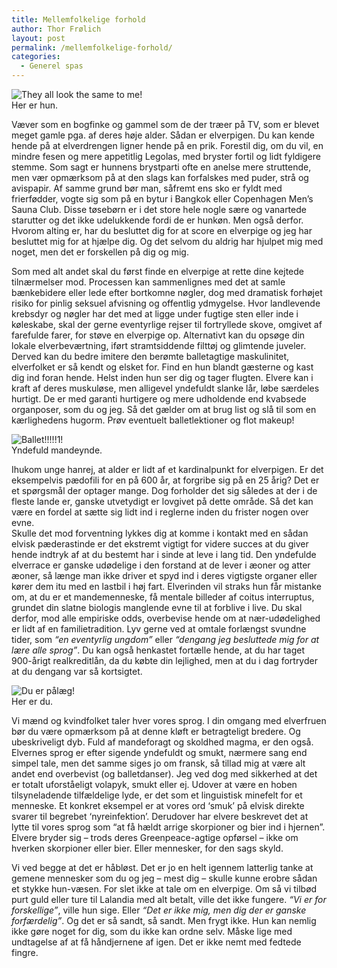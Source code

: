 ```yaml
---
title: Mellemfolkelige forhold
author: Thor Frølich
layout: post
permalink: /mellemfolkelige-forhold/
categories:
  - Generel spas
---
```

<div class="bitImage bitRight" style="width: 218px">
  <img src="http://www.abekat.net/images/legolas.jpg" alt="They all look the same to me!" /><br /> Her er hun.
</div>

Væver som en bogfinke og gammel som de der træer på TV, som er blevet meget gamle pga. af deres høje alder. Sådan er elverpigen. Du kan kende hende på at elverdrengen ligner hende på en prik. Forestil dig, om du vil, en mindre fesen og mere appetitlig Legolas, med bryster fortil og lidt fyldigere stemme. Som sagt er hunnens brystparti ofte en anelse mere struttende, men vær opmærksom på at den slags kan forfalskes med puder, strå og avispapir. Af samme grund bør man, såfremt ens sko er fyldt med frierfødder, vogte sig som på en bytur i Bangkok eller Copenhagen Men’s Sauna Club. Disse tøsebørn er i det store hele nogle sære og vanartede starutter og det ikke udelukkende fordi de er hunkøn. Men også derfor.  
Hvorom alting er, har du besluttet dig for at score en elverpige og jeg har besluttet mig for at hjælpe dig. Og det selvom du aldrig har hjulpet mig med noget, men det er forskellen på dig og mig.

Som med alt andet skal du først finde en elverpige at rette dine kejtede tilnærmelser mod. Processen kan sammenlignes med det at samle bænkebidere eller lede efter bortkomne nøgler, dog med dramatisk forhøjet risiko for pinlig seksuel afvisning og offentlig ydmygelse. Hvor landlevende krebsdyr og nøgler har det med at ligge under fugtige sten eller inde i køleskabe, skal der gerne eventyrlige rejser til fortryllede skove, omgivet af farefulde farer, for støve en elverpige op. Alternativt kan du opsøge din lokale elverbeværtning, iført stramtsiddende filttøj og glimtende juveler. Derved kan du bedre imitere den berømte balletagtige maskulinitet, elverfolket er så kendt og elsket for. Find en hun blandt gæsterne og kast dig ind foran hende. Helst inden hun ser dig og tager flugten. Elvere kan i kraft af deres muskuløse, men alligevel yndefuldt slanke lår, løbe særdeles hurtigt. De er med garanti hurtigere og mere udholdende end kvabsede organposer, som du og jeg. Så det gælder om at brug list og slå til som en kærlighedens hugorm. Prøv eventuelt balletlektioner og flot makeup!

<div class="bitImage bitLeft" style="width: 188px">
  <img src="http://www.abekat.net/images/balletynde.jpg" alt="Ballet!!!!!1!" /><br /> Yndefuld mandeynde.
</div>

Ihukom unge hanrej, at alder er lidt af et kardinalpunkt for elverpigen. Er det eksempelvis pædofili for en på 600 år, at forgribe sig på en 25 årig? Det er et spørgsmål der optager mange. Dog forholder det sig således at der i de fleste lande er, ganske utvetydigt er lovgivet på dette område. Så det kan være en fordel at sætte sig lidt ind i reglerne inden du frister nogen over evne.  
Skulle det mod forventning lykkes dig at komme i kontakt med en sådan elvisk pæderastinde er det ekstremt vigtigt for videre succes at du giver hende indtryk af at du bestemt har i sinde at leve i lang tid. Den yndefulde elverrace er ganske udødelige i den forstand at de lever i æoner og atter æoner, så længe man ikke driver et spyd ind i deres vigtigste organer eller kører dem itu med en lastbil i høj fart. Elverinden vil straks hun får mistanke om, at du er et mandemenneske, få mentale billeder af coitus interruptus, grundet din slatne biologis manglende evne til at forblive i live. Du skal derfor, mod alle empiriske odds, overbevise hende om at nær-udødelighed er lidt af en familietradition. Lyv gerne ved at omtale forlængst svundne tider, som *“en eventyrlig ungdom”* eller *“dengang jeg besluttede mig for at lære alle sprog”*. Du kan også henkastet fortælle hende, at du har taget 900-årigt realkreditlån, da du købte din lejlighed, men at du i dag fortryder at du dengang var så kortsigtet.

<div class="bitImage bitRight" style="width: 217px">
  <img src="http://www.abekat.net/images/poelse.gif" alt="Du er pålæg!" /><br /> Her er du.
</div>

Vi mænd og kvindfolket taler hver vores sprog. I din omgang med elverfruen bør du være opmærksom på at denne kløft er betragteligt bredere. Og ubeskriveligt dyb. Fuld af mandeforagt og skoldhed magma, er den også. Elvernes sprog er efter sigende yndefuldt og smukt, nærmere sang end simpel tale, men det samme siges jo om fransk, så tillad mig at være alt andet end overbevist (og balletdanser). Jeg ved dog med sikkerhed at det er totalt uforståeligt volapyk, smukt eller ej. Udover at være en hoben tilsyneladende tilfældelige lyde, er det som et linguistisk minefelt for et menneske. Et konkret eksempel er at vores ord ‘smuk’ på elvisk direkte svarer til begrebet ‘nyreinfektion’. Derudover har elvere beskrevet det at lytte til vores sprog som “at få hældt arrige skorpioner og bier ind i hjernen”. Elvere bryder sig – trods deres Greenpeace-agtige opførsel – ikke om hverken skorpioner eller bier. Eller mennesker, for den sags skyld.

Vi ved begge at det er håbløst. Det er jo en helt igennem latterlig tanke at gemene mennesker som du og jeg – mest dig – skulle kunne erobre sådan et stykke hun-væsen. For slet ikke at tale om en elverpige. Om så vi tilbød purt guld eller ture til Lalandia med alt betalt, ville det ikke fungere. *“Vi er for forskellige”*, ville hun sige. Eller *“Det er ikke mig, men dig der er ganske forfærdelig”*. Og det er så sandt, så sandt. Men frygt ikke. Hun kan nemlig ikke gøre noget for dig, som du ikke kan ordne selv. Måske lige med undtagelse af at få håndjernene af igen. Det er ikke nemt med fedtede fingre.